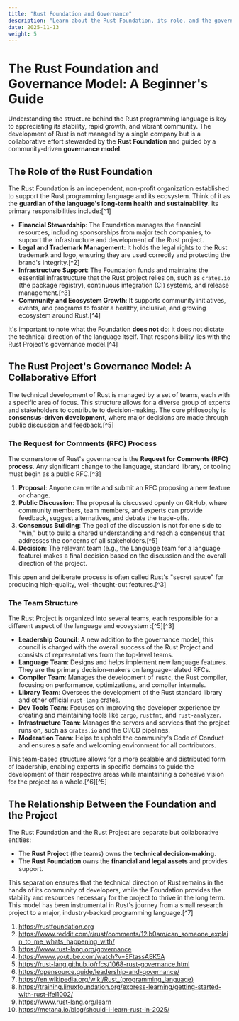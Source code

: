 ```yaml
---
title: "Rust Foundation and Governance"
description: "Learn about the Rust Foundation, its role, and the governance model behind Rust development."
date: 2025-11-13
weight: 5
---
```


# The Rust Foundation and Governance Model: A Beginner's Guide

Understanding the structure behind the Rust programming language is key to appreciating its stability, rapid growth, and vibrant community. The development of Rust is not managed by a single company but is a collaborative effort stewarded by the **Rust Foundation** and guided by a community-driven **governance model**.

## The Role of the Rust Foundation

The Rust Foundation is an independent, non-profit organization established to support the Rust programming language and its ecosystem. Think of it as the **guardian of the language's long-term health and sustainability**. Its primary responsibilities include:[^1]

* **Financial Stewardship**: The Foundation manages the financial resources, including sponsorships from major tech companies, to support the infrastructure and development of the Rust project.
* **Legal and Trademark Management**: It holds the legal rights to the Rust trademark and logo, ensuring they are used correctly and protecting the brand's integrity.[^2]
* **Infrastructure Support**: The Foundation funds and maintains the essential infrastructure that the Rust project relies on, such as `crates.io` (the package registry), continuous integration (CI) systems, and release management.[^3]
* **Community and Ecosystem Growth**: It supports community initiatives, events, and programs to foster a healthy, inclusive, and growing ecosystem around Rust.[^4]

It's important to note what the Foundation **does not** do: it does not dictate the technical direction of the language itself. That responsibility lies with the Rust Project's governance model.[^4]

## The Rust Project's Governance Model: A Collaborative Effort

The technical development of Rust is managed by a set of teams, each with a specific area of focus. This structure allows for a diverse group of experts and stakeholders to contribute to decision-making. The core philosophy is **consensus-driven development**, where major decisions are made through public discussion and feedback.[^5]

### The Request for Comments (RFC) Process

The cornerstone of Rust's governance is the **Request for Comments (RFC) process**. Any significant change to the language, standard library, or tooling must begin as a public RFC.[^3]

1. **Proposal**: Anyone can write and submit an RFC proposing a new feature or change.
2. **Public Discussion**: The proposal is discussed openly on GitHub, where community members, team members, and experts can provide feedback, suggest alternatives, and debate the trade-offs.
3. **Consensus Building**: The goal of the discussion is not for one side to "win," but to build a shared understanding and reach a consensus that addresses the concerns of all stakeholders.[^5]
4. **Decision**: The relevant team (e.g., the Language team for a language feature) makes a final decision based on the discussion and the overall direction of the project.

This open and deliberate process is often called Rust's "secret sauce" for producing high-quality, well-thought-out features.[^3]

### The Team Structure

The Rust Project is organized into several teams, each responsible for a different aspect of the language and ecosystem :[^5][^3]

* **Leadership Council**: A new addition to the governance model, this council is charged with the overall success of the Rust Project and consists of representatives from the top-level teams.
* **Language Team**: Designs and helps implement new language features. They are the primary decision-makers on language-related RFCs.
* **Compiler Team**: Manages the development of `rustc`, the Rust compiler, focusing on performance, optimizations, and compiler internals.
* **Library Team**: Oversees the development of the Rust standard library and other official `rust-lang` crates.
* **Dev Tools Team**: Focuses on improving the developer experience by creating and maintaining tools like `cargo`, `rustfmt`, and `rust-analyzer`.
* **Infrastructure Team**: Manages the servers and services that the project runs on, such as `crates.io` and the CI/CD pipelines.
* **Moderation Team**: Helps to uphold the community's Code of Conduct and ensures a safe and welcoming environment for all contributors.

This team-based structure allows for a more scalable and distributed form of leadership, enabling experts in specific domains to guide the development of their respective areas while maintaining a cohesive vision for the project as a whole.[^6][^5]

## The Relationship Between the Foundation and the Project

The Rust Foundation and the Rust Project are separate but collaborative entities:

* The **Rust Project** (the teams) owns the **technical decision-making**.
* The **Rust Foundation** owns the **financial and legal assets** and provides support.

This separation ensures that the technical direction of Rust remains in the hands of its community of developers, while the Foundation provides the stability and resources necessary for the project to thrive in the long term. This model has been instrumental in Rust's journey from a small research project to a major, industry-backed programming language.[^7]

1. https://rustfoundation.org
2. https://www.reddit.com/r/rust/comments/12lb0am/can_someone_explain_to_me_whats_happening_with/
3. https://www.rust-lang.org/governance
4. https://www.youtube.com/watch?v=EFtassAEK5A
5. https://rust-lang.github.io/rfcs/1068-rust-governance.html
6. https://opensource.guide/leadership-and-governance/
7. https://en.wikipedia.org/wiki/Rust_(programming_language)
8. https://training.linuxfoundation.org/express-learning/getting-started-with-rust-lfel1002/
9. https://www.rust-lang.org/learn
10. https://metana.io/blog/should-i-learn-rust-in-2025/
